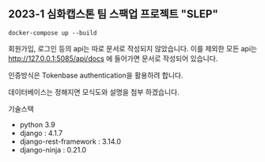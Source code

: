 ## 2023-1 심화캡스톤 팀 스팩업 프로젝트 "SLEP"

```
docker-compose up --build
```

회원가입, 로그인 등의 api는 따로 문서로 작성되지 않았습니다.
이를 제외한 모든 api는 http://127.0.0.1:5085/api/docs 에 들어가면 문서로 작성되어 있습니다.

인증방식은 Tokenbase authentication을 활용하려 합니다.

데이터베이스는 정해지면 모식도와 설명을 첨부 하겠습니다.

기술스택
  - python 3.9
  - django : 4.1.7
  - django-rest-framework : 3.14.0
  - django-ninja : 0.21.0
